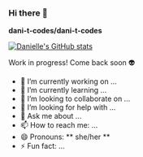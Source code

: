 ### Hi there 👋

**dani-t-codes/dani-t-codes** 

[![Danielle's GitHub stats](https://github-readme-stats.vercel.app/api?username=dani-t-codes)](https://github.com/dani-t-codes/github-readme-stats)

Work in progress! Come back soon 👽

- 🔭 I’m currently working on ...
- 🌱 I’m currently learning ...
- 👯 I’m looking to collaborate on ...
- 🤔 I’m looking for help with ...
- 💬 Ask me about ...
- 📫 How to reach me: ...
- 😄 Pronouns: ** she/her **
- ⚡ Fun fact: ...

